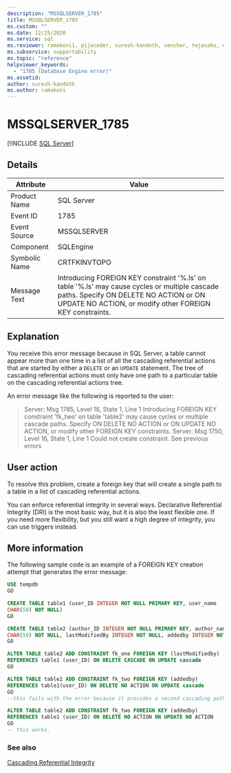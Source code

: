 ```yaml
---
description: "MSSQLSERVER_1785"
title: MSSQLSERVER_1785
ms.custom: ""
ms.date: 12/25/2020
ms.service: sql
ms.reviewer: ramakoni1, pijocoder, suresh-kandoth, vencher, tejasaks, docast
ms.subservice: supportability
ms.topic: "reference"
helpviewer_keywords: 
  - "1785 (Database Engine error)"
ms.assetid: 
author: suresh-kandoth
ms.author: ramakoni
---
```

# MSSQLSERVER_1785
 [!INCLUDE [SQL Server](../../includes/applies-to-version/sqlserver.md)]

## Details

|Attribute|Value|
|---|---|
|Product Name|SQL Server|
|Event ID|1785|
|Event Source|MSSQLSERVER|
|Component|SQLEngine|
|Symbolic Name|CRTFKINVTOPO|
|Message Text|Introducing FOREIGN KEY constraint '%.ls' on table '%.ls' may cause cycles or multiple cascade paths. Specify ON DELETE NO ACTION or ON UPDATE NO ACTION, or modify other FOREIGN KEY constraints.|

## Explanation

You receive this error message because in SQL Server, a table cannot appear more than one time in a list of all the cascading referential actions that are started by either a `DELETE` or an `UPDATE` statement. The tree of cascading referential actions must only have one path to a particular table on the cascading referential actions tree.

An error message like the following is reported to the user:

> Server: Msg 1785, Level 16, State 1, Line 1 Introducing FOREIGN KEY constraint 'fk_two' on table 'table2' may cause cycles or multiple cascade paths. Specify ON DELETE NO ACTION or ON UPDATE NO ACTION, or modify other FOREIGN KEY constraints. Server: Msg 1750, Level 16, State 1, Line 1 Could not create constraint. See previous errors

## User action

To resolve this problem, create a foreign key that will create a single path to a table in a list of cascading referential actions.

You can enforce referential integrity in several ways. Declarative Referential Integrity (DRI) is the most basic way, but it is also the least flexible one. If you need more flexibility, but you still want a high degree of integrity, you can use triggers instead.

## More information

The following sample code is an example of a FOREIGN KEY creation attempt that generates the error message:

```sql
USE tempdb
GO

CREATE TABLE table1 (user_ID INTEGER NOT NULL PRIMARY KEY, user_name
CHAR(50) NOT NULL)
GO

CREATE TABLE table2 (author_ID INTEGER NOT NULL PRIMARY KEY, author_name
CHAR(50) NOT NULL, lastModifiedBy INTEGER NOT NULL, addedby INTEGER NOT NULL)
GO

ALTER TABLE table2 ADD CONSTRAINT fk_one FOREIGN KEY (lastModifiedby)
REFERENCES table1 (user_ID) ON DELETE CASCADE ON UPDATE cascade
GO

ALTER TABLE table2 ADD CONSTRAINT fk_two FOREIGN KEY (addedby)
REFERENCES table1(user_ID) ON DELETE NO ACTION ON UPDATE cascade
GO
--this fails with the error because it provides a second cascading path to table2.

ALTER TABLE table2 ADD CONSTRAINT fk_two FOREIGN KEY (addedby)
REFERENCES table1 (user_ID) ON DELETE NO ACTION ON UPDATE NO ACTION
GO
-- this works.
```

### See also

[Cascading Referential Integrity](../tables/primary-and-foreign-key-constraints.md#referential-integrity)

